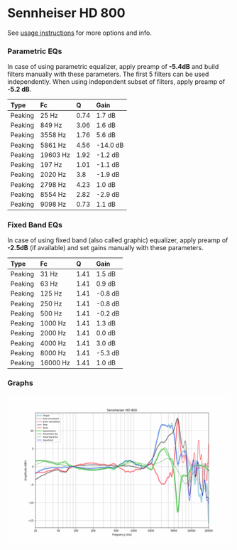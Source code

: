 # Sennheiser HD 800
See [usage instructions](https://github.com/jaakkopasanen/AutoEq#usage) for more options and info.

### Parametric EQs
In case of using parametric equalizer, apply preamp of **-5.4dB** and build filters manually
with these parameters. The first 5 filters can be used independently.
When using independent subset of filters, apply preamp of **-5.2 dB**.

| Type    | Fc       |    Q | Gain     |
|:--------|:---------|:-----|:---------|
| Peaking | 25 Hz    | 0.74 | 1.7 dB   |
| Peaking | 849 Hz   | 3.06 | 1.6 dB   |
| Peaking | 3558 Hz  | 1.76 | 5.6 dB   |
| Peaking | 5861 Hz  | 4.56 | -14.0 dB |
| Peaking | 19603 Hz | 1.92 | -1.2 dB  |
| Peaking | 197 Hz   | 1.01 | -1.1 dB  |
| Peaking | 2020 Hz  | 3.8  | -1.9 dB  |
| Peaking | 2798 Hz  | 4.23 | 1.0 dB   |
| Peaking | 8554 Hz  | 2.82 | -2.9 dB  |
| Peaking | 9098 Hz  | 0.73 | 1.1 dB   |

### Fixed Band EQs
In case of using fixed band (also called graphic) equalizer, apply preamp of **-2.5dB**
(if available) and set gains manually with these parameters.

| Type    | Fc       |    Q | Gain    |
|:--------|:---------|:-----|:--------|
| Peaking | 31 Hz    | 1.41 | 1.5 dB  |
| Peaking | 63 Hz    | 1.41 | 0.9 dB  |
| Peaking | 125 Hz   | 1.41 | -0.8 dB |
| Peaking | 250 Hz   | 1.41 | -0.8 dB |
| Peaking | 500 Hz   | 1.41 | -0.2 dB |
| Peaking | 1000 Hz  | 1.41 | 1.3 dB  |
| Peaking | 2000 Hz  | 1.41 | 0.0 dB  |
| Peaking | 4000 Hz  | 1.41 | 3.0 dB  |
| Peaking | 8000 Hz  | 1.41 | -5.3 dB |
| Peaking | 16000 Hz | 1.41 | 1.0 dB  |

### Graphs
![](./Sennheiser%20HD%20800.png)